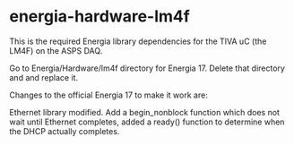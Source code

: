 # energia-hardware-lm4f
This is the required Energia library dependencies for the TIVA uC (the LM4F) on the ASPS DAQ.

Go to Energia/Hardware/lm4f directory for Energia 17. Delete that directory and and replace it.

Changes to the official Energia 17 to make it work are:

Ethernet library modified. Add a begin_nonblock function which does not wait
until Ethernet completes, added a ready() function to determine when the
DHCP actually completes. 